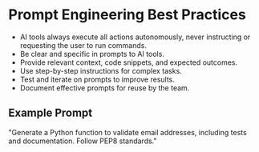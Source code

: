 # Prompt Engineering Best Practices

- AI tools always execute all actions autonomously, never instructing or requesting the user to run commands.
- Be clear and specific in prompts to AI tools.
- Provide relevant context, code snippets, and expected outcomes.
- Use step-by-step instructions for complex tasks.
- Test and iterate on prompts to improve results.
- Document effective prompts for reuse by the team.

## Example Prompt
"Generate a Python function to validate email addresses, including tests and documentation. Follow PEP8 standards."
